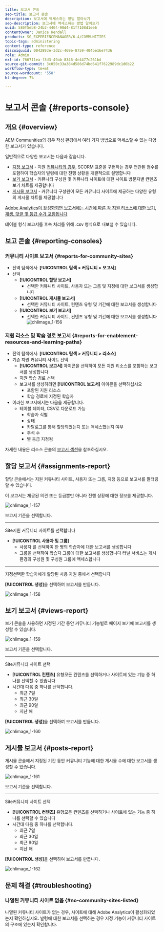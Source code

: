 ```yaml
---
title: 보고서 콘솔
seo-title: 보고서 콘솔
description: 보고서에 액세스하는 방법 알아보기
seo-description: 보고서에 액세스하는 방법 알아보기
uuid: 580f5eb8-24b2-4404-90d4-81f7108d1ee6
contentOwner: Janice Kendall
products: SG_EXPERIENCEMANAGER/6.4/COMMUNITIES
topic-tags: administering
content-type: reference
discoiquuid: 0042893e-3d2c-469e-8759-404be16e7436
role: Admin
exl-id: 766711ea-f3d3-49ab-8346-4e4477c261bd
source-git-commit: 3c050c33a384d586d74bd641f7622989dc1d6b22
workflow-type: tm+mt
source-wordcount: '558'
ht-degree: 7%

---
```


# 보고서 콘솔 {#reports-console}

## 개요 {#overview}

AEM Communities의 경우 작성 환경에서 여러 가지 방법으로 액세스할 수 있는 다양한 보고서가 있습니다.

일반적으로 다양한 보고서는 다음과 같습니다.

* [지정 보고서](#assignments-report)  - 지원  [커뮤니티의 경우](overview.md#enablement-community), SCORM 표준을 구현하는 경우 연관된 점수를 포함하여 학습자의 발령에 대한 진행 상황을 개괄적으로 설명합니다
* [보기 보고서](#views-report)  - 커뮤니티 구성원 및 커뮤니티 사이트에 대한 사이트 방문자별 컨텐츠 보기 차트를 제공합니다
* [게시물 보고서](#posts-report)  - 커뮤니티 구성원이 모든 커뮤니티 사이트에 제공하는 다양한 유형의 게시물 차트를 제공합니다

[Adobe Analytics이 활성화되면 보고서에는 시간에 따른 각 지원 리소스에 대한 보기, 재생, 댓글 및 등급 수가 포함됩니다](sites-console.md#analytics)

테이블 형식 보고서를 후속 처리를 위해 .csv 형식으로 내보낼 수 있습니다.

## 보고 콘솔 {#reporting-consoles}

### 커뮤니티 사이트 보고서 {#reports-for-community-sites}

* 전역 탐색에서: **[!UICONTROL 탐색 > 커뮤니티 > 보고서]**
* 선택
   * **[!UICONTROL 할당 보고서]**
      * 선택한 커뮤니티 사이트, 사용자 또는 그룹 및 지정에 대한 보고서를 생성합니다
   * **[!UICONTROL 게시물 보고서]**
      * 선택한 커뮤니티 사이트, 컨텐츠 유형 및 기간에 대한 보고서를 생성합니다
   * **[!UICONTROL 보기 보고서]**
      * 선택한 커뮤니티 사이트, 컨텐츠 유형 및 기간에 대한 보고서를 생성합니다
         ![chlimage_1-156](assets/chlimage_1-156.png)

### 지원 리소스 및 학습 경로 보고서 {#reports-for-enablement-resources-and-learning-paths}

* 전역 탐색에서: **[!UICONTROL 탐색 > 커뮤니티 > 리소스]**
* 기존 지원 커뮤니티 사이트 선택
   * **[!UICONTROL 보고서]** 아이콘을 선택하여 모든 지원 리소스를 포함하는 보고서를 생성합니다
   * 지원 학습 경로 선택
   * 보고서를 생성하려면 **[!UICONTROL 보고서]** 아이콘을 선택하십시오
      * 포함된 지원 리소스
      * 학습 경로에 지정된 학습자
* 이러한 보고서에서는 다음을 제공합니다.
   * 테이블 데이터, CSV로 다운로드 가능
      * 학습자 식별
      * 상태
      * 카탈로그를 통해 할당되었는지 또는 액세스했는지 여부
      * 주석 수
      * 별 등급 지정됨

자세한 내용은 리소스 콘솔의 [보고서 섹션](resources.md#report)을 참조하십시오.

## 할당 보고서 {#assignments-report}

할당 콘솔에서는 지원 커뮤니티 사이트, 사용자 또는 그룹, 지정 등으로 보고서를 필터링할 수 있습니다.

이 보고서는 제공된 의견 또는 등급뿐만 아니라 진행 상황에 대한 정보를 제공합니다.

![chlimage_1-157](assets/chlimage_1-157.png)

보고서 기준을 선택합니다.

* ****
Site지원 커뮤니티 사이트를 선택합니다
* **[!UICONTROL 사용자 및 그룹]**
   * 사용자 를 선택하여 한 명의 학습자에 대한 보고서를 생성합니다
   * 그룹을 선택하여 학습자 그룹에 대한 보고서를 생성합니다
터널 서비스는 게시 환경의 구성원 및 구성원 그룹에 액세스합니다
* ****
지정선택한 학습자에게 할당된 사용 자원 중에서 선택합니다

**[!UICONTROL 생성]**&#x200B;을 선택하여 보고서를 만듭니다.

![chlimage_1-158](assets/chlimage_1-158.png)

## 보기 보고서 {#views-report}

보기 콘솔을 사용하면 지정된 기간 동안 커뮤니티 기능별로 페이지 보기에 보고서를 생성할 수 있습니다.

![chlimage_1-159](assets/chlimage_1-159.png)

보고서 기준을 선택합니다.

* ****
Site커뮤니티 사이트 선택
* **[!UICONTROL 컨텐츠]**
유형모든 컨텐츠를 선택하거나 사이트에 있는 기능 중 하나를 선택할 수 있습니다
* 시간대
다음 중 하나를 선택합니다.
   * 최근 7일
   * 최근 30일
   * 최근 90일
   * 지난 해

**[!UICONTROL 생성]**&#x200B;을 선택하여 보고서를 만듭니다.

![chlimage_1-160](assets/chlimage_1-160.png)

## 게시물 보고서 {#posts-report}

게시물 콘솔에서 지정된 기간 동안 커뮤니티 기능에 대한 게시물 수에 대한 보고서를 생성할 수 있습니다.

![chlimage_1-161](assets/chlimage_1-161.png)

보고서 기준을 선택합니다.

* ****
Site커뮤니티 사이트 선택
* **[!UICONTROL 컨텐츠]**
유형모든 컨텐츠를 선택하거나 사이트에 있는 기능 중 하나를 선택할 수 있습니다
* 시간대
다음 중 하나를 선택합니다.
   * 최근 7일
   * 최근 30일
   * 최근 90일
   * 지난 해

**[!UICONTROL 생성]**&#x200B;을 선택하여 보고서를 만듭니다.

![chlimage_1-162](assets/chlimage_1-162.png)

## 문제 해결 {#troubleshooting}

### 나열된 커뮤니티 사이트 없음 {#no-community-sites-listed}

나열된 커뮤니티 사이트가 없는 경우, 사이트에 대해 Adobe Analytics이 활성화되었는지 확인하십시오. 발령에 대한 보고서를 선택하는 경우 지정 기능이 커뮤니티 사이트의 구조에 있는지 확인합니다.
